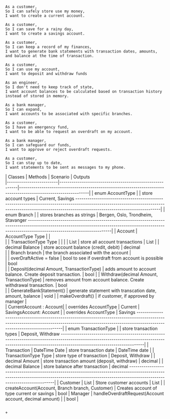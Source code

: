 ```
As a customer,
So I can safely store use my money,
I want to create a current account.

As a customer,
So I can save for a rainy day,
I want to create a savings account.

As a customer,
So I can keep a record of my finances,
I want to generate bank statements with transaction dates, amounts, and balance at the time of transaction.

As a customer,
So I can use my account,
I want to deposit and withdraw funds 
```

```
As an engineer,
So I don't need to keep track of state,
I want account balances to be calculated based on transaction history instead of stored in memory.

As a bank manager,
So I can expand,
I want accounts to be associated with specific branches.

As a customer,
So I have an emergency fund,
I want to be able to request an overdraft on my account.

As a bank manager,
So I can safeguard our funds,
I want to approve or reject overdraft requests.

As a customer,
So I can stay up to date,
I want statements to be sent as messages to my phone.
```


  | Classes                 | Methods										 	      | Scenario					       	                                  | Outputs 			    
  |-------------------------|---------------------------------------------------------|----------------------------------------------------------------------------------------------------------------|
  | enum AccountType        |                                                         | store account types                                                   | Current, Savings
  -----------------------------------------------------------------------------------------------------------------------------------------------------------------------------------------------------|
  | enum Branch             |                                                         | stores branches as strings                                            | Bergen, Oslo, Trondheim, Stavanger
  -----------------------------------------------------------------------------------------------------------------------------------------------------------------------------------------------------|
  | Account                 | AccountType Type                                        |                                                                       |        
  |					        | TransactionType Type                                    |                                                                       |
  |					        | List<Transaction>                                       | store all account transactions                                        | List<Transactions>
  |                         | decimal Balance                                         | store account balance (credit, debit)                                 | decimal       
  |                         | Branch branch                                           | the branch associated with the account                                |        
  |                         | overDraftActive = false                                 | bool to see if overdraft from account is possible                     | bool       
  |					        | Deposit(decimal Amount, TransactionType)                | adds amount to account balance. Create deposit transaction.           | bool 
  |					        | Withdraw(decimal Amount, TransactionType)               | removes amount from account balance. Create withdrawal transaction.   | bool						
  |					        | GenerateBankStatement()	                              | generate statement with transcation date, amount, balance 	 		  | void
  |                         | makeOverdraft()                                         | if customer, if approved by manager                                   |				
  | CurrentAccount : Account| 		                                                  | overrides AccountType                                                 | Current
  | SavingsAccount: Account |			                                              | overrides AccountType                                                 | Savings
  -----------------------------------------------------------------------------------------------------------------------------------------------------------------------------------------------------|
  | enum TransactionType    |                                                         | store transaction types                                               | Deposit, Withdraw
  -----------------------------------------------------------------------------------------------------------------------------------------------------------------------------------------------------|
  | Transaction             | DateTime Date                                           | store transaction date                                                | DateTime date
  |					        | TransactionType Type                                    | store type of transaction                                             | Deposit, Withdraw
  |					        | decimal Amount                                          | store transaction amount (deposit, withdraw)                          | decimal
  |					        | decimal Balance                                         | store balance after transaction                                       | decimal
  -----------------------------------------------------------------------------------------------------------------------------------------------------------------------------------------------------|
  | Customer                | List<Account>	                                       	  | Store customer accounts                                               | List<Account>
  |                         | createAccount(Account, Branch branch, Customer)         | Creates account of type current or savings 	                          | bool
  | Manager                 | handleOverdraftRequest(Account account, decimal amount) |                                                                       | bool
  |			



  
                                                                                                                                                                                                                                                                                                                                                                                                                                                                                                                                                                                                                                                                                                                                                                                                                                                                                                                                                                                                                                                                                                                                                                                                                                                                                                                                                                                                                                                                                                                                                                                                                                                                                                                                                                                                                                                                                                                                                                                                                                                                                                                                                                                                                                                                                                                                                                                                                                                                                                                                                                                                                                                                                                                                                                                                                                                                                                                                                                                                                                                                                                                                                                                                                           +

